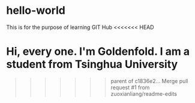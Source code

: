 # hello-world
This is for the purpose of learning GIT Hub
<<<<<<< HEAD

Hi, every one. I'm Goldenfold.
I am a student from Tsinghua University
=======
>>>>>>> parent of c1836e2... Merge pull request #1 from zuoxianliang/readme-edits
